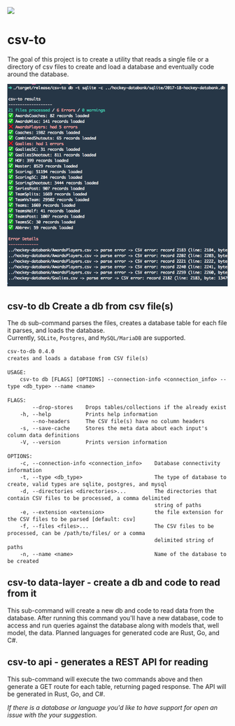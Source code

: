 [![](https://circleci.com/gh/rippinrobr/csv-to/tree/master.svg?style=svg)](https://circleci.com/gh/rippinrobr/csv-to)

# csv-to
The goal of this project is to create a utility that reads a single file or a directory of csv files to create and load 
a database and eventually code around the database.

![Image of the results of csv-to db call][screen-shot]
## csv-to db  Create a db from csv file(s)
The `db` sub-command parses the files, creates a database table for each file it parses, and loads the database.  
Currently, `SQLite`, `Postgres`, and `MySQL/MariaDB` are supported.

```
csv-to-db 0.4.0
creates and loads a database from CSV file(s)

USAGE:
    csv-to db [FLAGS] [OPTIONS] --connection-info <connection_info> --type <db_type> --name <name>

FLAGS:
        --drop-stores    Drops tables/collections if the already exist
    -h, --help           Prints help information
        --no-headers     The CSV file(s) have no column headers
    -s, --save-cache     Stores the meta data about each input's column data definitions
    -V, --version        Prints version information

OPTIONS:
    -c, --connection-info <connection_info>    Database connectivity information
    -t, --type <db_type>                       The type of database to create, valid types are sqlite, postgres, and mysql
    -d, --directories <directories>...         The directories that contain CSV files to be processed, a comma delimited
                                               string of paths
    -e, --extension <extension>                the file extension for the CSV files to be parsed [default: csv]
    -f, --files <files>...                     The CSV files to be processed, can be /path/to/files/ or a comma
                                               delimited string of paths
    -n, --name <name>                          Name of the database to be created

```

## csv-to data-layer - create a db and code to read from it
This sub-command will create a new db and code to read data from the database.  After running this command you'll have a
new database, code to access and run queries against the database along with models that, well model, the data.  Planned
languages for generated code are Rust, Go, and C#.

## csv-to api - generates a REST API for reading 
This sub-command will execute the two commands above and then generate a GET route for each table, returning paged 
response.  The API will be generated in Rust, Go, and C#.

_If there is a database or language you'd like to have support for open an issue with the your suggestion._
 

[screen-shot]: https://github.com/rippinrobr/csv-to/raw/master/assets/csv-to-db-results.png
